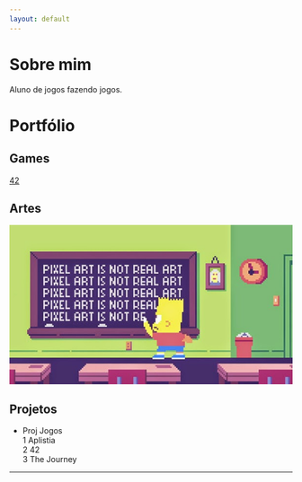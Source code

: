 ```yaml
---
layout: default
---
```

# Sobre mim
  Aluno de jogos fazendo jogos.
# Portfólio

## Games

[42](amanda13.github.io/Jogo/)

## Artes 
 
 ![](Bart.jpg)

## Projetos
* Proj Jogos  
1 Aplistia  
2 42  
3 The Journey

* * *

[//]: # (Não aparece)

